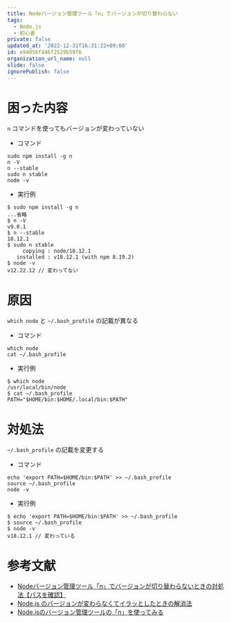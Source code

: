 ```yaml
---
title: Nodeバージョン管理ツール「n」でバージョンが切り替わらない
tags:
  - Node.js
  - 初心者
private: false
updated_at: '2022-12-31T16:31:22+09:00'
id: e94856fd46f2529b59f6
organization_url_name: null
slide: false
ignorePublish: false
---
```

# 困った内容
`n` コマンドを使ってもバージョンが変わっていない
- コマンド
```bash:コマンド
sudo npm install -g n
n -V
n --stable
sudo n stable
node -v
```
- 実行例
```bash:実行例
$ sudo npm install -g n
...省略
$ n -V
v9.0.1
$ n --stable
18.12.1
$ sudo n stable
     copying : node/18.12.1
   installed : v18.12.1 (with npm 8.19.2)
$ node -v
v12.22.12 // 変わってない
```

# 原因
`which node` と `~/.bash_profile` の記載が異なる
- コマンド
```bash:コマンド
which node
cat ~/.bash_profile
```
- 実行例
```bash:実行例
$ which node
/usr/local/bin/node
$ cat ~/.bash_profile
PATH="$HOME/bin:$HOME/.local/bin:$PATH"
```

# 対処法
`~/.bash_profile` の記載を変更する
- コマンド
```bash:コマンド
echo 'export PATH=$HOME/bin:$PATH' >> ~/.bash_profile
source ~/.bash_profile
node -v
```
- 実行例
```bash:実行例
$ echo 'export PATH=$HOME/bin:$PATH' >> ~/.bash_profile
$ source ~/.bash_profile
$ node -v
v18.12.1 // 変わっている
```

# 参考文献

- [Nodeバージョン管理ツール「n」でバージョンが切り替わらないときの対処法【パスを確認】](https://dkssksk.com/node-n-version/)
- [Node.js のバージョンが変わらなくてイラッとしたときの解消法
](https://qiita.com/Kintech/items/36f3f930c0a6f0c2db96)
- [Node.jsのバージョン管理ツールの「n」を使ってみる](https://cly7796.net/blog/other/try-using-n/)
